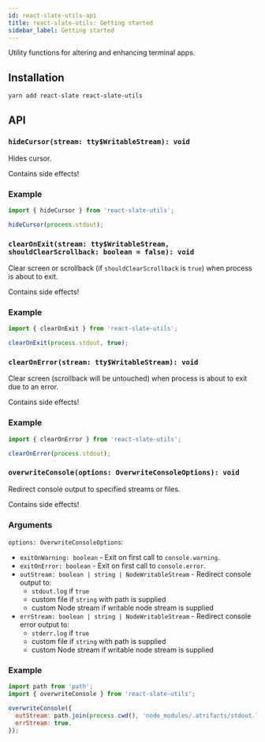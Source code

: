 ```yaml
---
id: react-slate-utils-api
title: react-slate-utils: Getting started
sidebar_label: Getting started
---
```


Utility functions for altering and enhancing terminal apps.

## Installation

```bash
yarn add react-slate react-slate-utils
```

## API

### `hideCursor(stream: tty$WritableStream): void`

Hides cursor.

Contains side effects!

### Example

```js
import { hideCursor } from 'react-slate-utils';

hideCursor(process.stdout);
```

### `clearOnExit(stream: tty$WritableStream, shouldClearScrollback: boolean = false): void`

Clear screen or scrollback (if `shouldClearScrollback` is `true`) when process is about to exit.

Contains side effects!

### Example

```js
import { clearOnExit } from 'react-slate-utils';

clearOnExit(process.stdout, true);
```

### `clearOnError(stream: tty$WritableStream): void`

Clear screen (scrollback will be untouched) when process is about to exit due to an error.

Contains side effects!

### Example

```js
import { clearOnError } from 'react-slate-utils';

clearOnError(process.stdout);
```

### `overwriteConsole(options: OverwriteConsoleOptions): void`

Redirect console output to specified streams or files.

Contains side effects!

### Arguments

`options: OverwriteConsoleOptions`:

* `exitOnWarning: boolean` - Exit on first call to `console.warning`.
* `exitOnError: boolean` - Exit on first call to `console.error`.
* `outStream: boolean | string | NodeWritableStream` - Redirect console output to:
  * `stdout.log` if `true`
  * custom file if `string` with path is supplied
  * custom Node stream if writable node stream is supplied
* `errStream: boolean | string | NodeWritableStream` - Redirect console error output to:
  * `stderr.log` if `true`
  * custom file if `string` with path is supplied
  * custom Node stream if writable node stream is supplied

### Example

```js
import path from 'path';
import { overwriteConsole } from 'react-slate-utils';

overwriteConsole({
  outStream: path.join(process.cwd(), 'node_modules/.atrifacts/stdout.log'),
  errStream: true,
});
```
